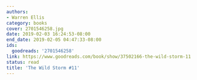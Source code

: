 ```yaml
---
authors:
- Warren Ellis
category: books
cover: 2701546258.jpg
date: 2019-02-03 16:24:53-08:00
end_date: 2019-02-05 04:47:33-08:00
ids:
  goodreads: '2701546258'
link: https://www.goodreads.com/book/show/37502166-the-wild-storm-11
status: read
title: 'The Wild Storm #11'
---
```

